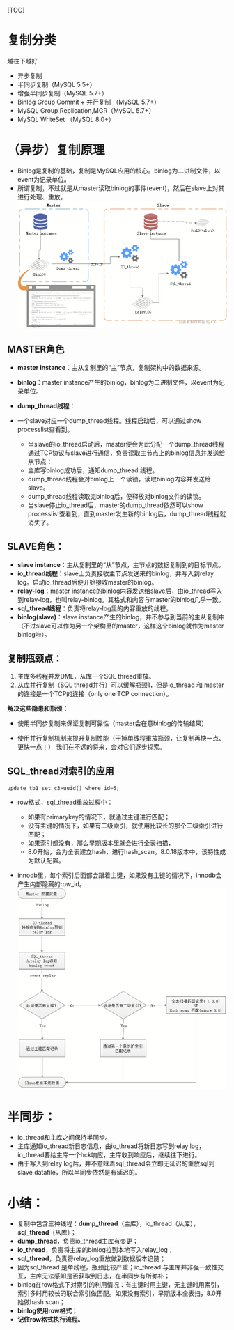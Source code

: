 [TOC]



# 复制分类

越往下越好

- 异步复制
- 半同步复制（MySQL 5.5+）
- 增强半同步复制（MySQL 5.7+）
- Binlog Group Commit + 并行复制 （MySQL 5.7+）
- MySQL Group Replication,MGR（MySQL 5.7+）
- MySQL WriteSet （MySQL 8.0+）



# （异步）复制原理
- Binlog是复制的基础，复制是MySQL应用的核心。binlog为二进制文件，以event为记录单位。
- 所谓复制，不过就是从master读取binlog的事件(event)，然后在slave上对其进行处理、重放。
![img](.pics/clip_image001.png)



## MASTER角色

- **master instance**：主从复制里的“主”节点，复制架构中的数据来源。

- **binlog**：master instance产生的binlog，binlog为二进制文件，以event为记录单位。

- **dump_thread线程**：
- 一个slave对应一个dump_thread线程。线程启动后，可以通过show processlist查看到。
  - 当slave的io_thread启动后，master便会为此分配一个dump_thread线程通过TCP协议与slave进行通信，负责读取主节点上的binlog信息并发送给从节点：
  - 主库写binlog成功后，通知dump_thread      线程。
  - dump_thread线程会对binlog上一个读锁，读取binlog内容并发送给slave。
  - dump_thread线程读取完binlog后，便释放对binlog文件的读锁。
  - 当slave停止io_thread后，master的dump_thread依然可以show processlist查看到，直到master发生新的binlog后，dump_thread线程就消失了。

 

## SLAVE角色：

- **slave instance**：主从复制里的“从”节点，主节点的数据复制到的目标节点。
- **io_thread线程**：slave上负责接收主节点发送来的binlog，并写入到relay log。启动io_thread后便开始接收master的binlog。
- **relay-log**：master instance的binlog内容发送给slave后，由io_thread写入到relay-log，也叫relay-binlog。其格式和内容与master的binlog几乎一致。
- **sql_thread线程**：负责将relay-log里的内容重放的线程。
- **binlog(slave)**：slave instance产生的binlog，并不参与到当前的主从复制中（不过slave可以作为另一个架构里的master，这样这个binlog就作为master binlog啦）。

  

## 复制瓶颈点：

1. 主库多线程并发DML，从库一个SQL thread重放。
2. 从库并行复制（SQL thread并行）可以缓解瓶颈1，但是io_thread 和 master的连接是一个TCP的连接（only one TCP connection）。

**解决这些隐患和瓶颈：**

- 使用半同步复制来保证复制可靠性（master会在意binlog的传输结果）

- 使用并行复制机制来提升复制性能（干掉单线程重放瓶颈，让复制再快一点、更快一点！）
      我们在不远的将来，会对它们逐步探索。

  

## SQL_thread对索引的应用

```mysql
update tb1 set c3=uuid() where id=5;
```

- row格式，sql_thread重放过程中：

    - 如果有primarykey的情况下，就通过主键进行匹配；
    - 没有主键的情况下，如果有二级索引，就使用比较长的那个二级索引进行匹配；
    - 如果索引都没有，那么早期版本里就会进行全表扫描，
    - 8.0开始，会为全表建立hash，进行hash_scan。8.0.18版本中，该特性成为默认配置。

- innodb里，每个索引后面都会跟着主键，如果没有主键的情况下，innodb会产生内部隐藏的row_id。
    ![clip_image007](.pics/clip_image007.png)
    



# 半同步：

  - io_thread和主库之间保持半同步。
  - 主库通知io_thread新日志信息，由io_thread将新日志写到relay log，io_thread要给主库一个hck响应，主库收到响应后，继续往下进行。
  - 由于写入到relay log后，并不意味着sql_thread会立即无延迟的重放sql到slave datafile，所以半同步依然是有延迟的。

 

# 小结：

- 复制中包含三种线程：**dump_thread**（主库），io_thread（从库），**sql_thread**（从库）；
- **dump_thread**，负责io_thread主库有变更；
- **io_thread**，负责将主库的binlog拉到本地写入relay_log；
- **sql_thread**，负责将relay_log重放做到数据版本追随；
- 因为sql_thread 是单线程，瓶颈比较严重；io_thread 与主库并非强一致性交互，主库无法感知是否获取到日志，在半同步有所弥补；
- binlog在row格式下对索引的利用情况：有主键时用主键，无主键时用索引，索引多时用较长的联合索引做匹配。如果没有索引，早期版本全表扫，8.0开始做hash scan；
- **binlog使用row格式**；
- **记住row格式执行流程。**